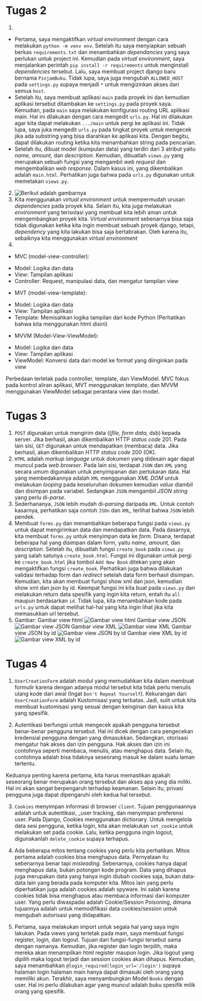 # Tugas 2
1. 
- Pertama, saya mengaktifkan _virtual environment_ dengan cara melakukan `python -m venv env`. Setelah itu saya menyiapkan sebuah berkas `requirements.txt` dan menambahkan _dependancies_ yang saya perlukan untuk project ini. Kemudian pada _virtual environment_, saya menjalankan perintah `pip install -r requirements` untuk menginstall _dependencies_ tersebut. Lalu, saya membuat project django baru bernama `PinjamBuku`. Tidak lupa, saya juga mengubah `ALLOWED_HOST` pada `settings.py` supaya menjadi `*` untuk mengizinkan akses dari semua `host`.
- Setelah itu, saya membuat aplikasi `main` pada proyek ini dan kemudian aplikasi tersebut ditambakan ke `settings.py` pada proyek saya. Kemudian, pada `main` saya melakukan konfigurasi routing URL aplikasi main. Hal ini dilakukan dengan cara mengedit `urls.py`. Hal ini dilakukan agar kita dapat melakukan `.../main` untuk pergi ke aplikasi ini. Tidak lupa, saya juka mengedit `urls.py` pada tingkat proyek untuk mengecek jika ada substring yang bisa diarahkan ke aplikasi kita. Dengan begitu, dapat dilakukan routing ketika kita menambahkan string pada pencarian.
- Setelah itu, dibuat model (kumpulan data) yang terdiri dari 3 atribut yaitu _name, amount,_ dan _description_. Kemudian, dibuatlah `views.py` yang merupakan sebuah fungsi yang mengambil _web request_ dan mengembalikan _web response_. Dalam kasus ini, yang dikembalikan adalah `main.html`. Perhatikan juga bahwa pada `urls.py` digunakan untuk memetakan `views.py`.
2. ![Berikut adalah gambarnya](AssetReadme/Bagan_tugas2.png)
3. Kita menggunakan _virtual environment_ untuk mempermudah urusan _dependencies_ pada proyek kita. Selain itu, kita juga melakukan _environment_ yang terisolasi yang membuat kita lebih aman untuk mengembangkan proyek kita. _Virtual environment_ sebenarnya bisa saja tidak digunakan ketika kita ingin membuat sebuah proyek django, tetapi, _dependency_ yang kita lakukan bisa saja bertabrakan. Oleh karena itu, sebaiknya kita menggunakan _virtual environment_
4. 
- MVC (model-view-controller):
* Model: Logika dan data
* View: Tampilan aplikasi
* Controller: Request, manipulasi data, dan mengatur tampilan view
- MVT (model-view-template):
* Model: Logika dan data
* View: Tampilan aplikasi
* Template: Memisahkan logika tampilan dari kode Python (Perhatikan bahwa kita menggunakan html disini)
- MVVM (Model-View-ViewModel):
* Model: Logika dan data
* View: Tampilan aplikasi
* ViewModel: Konversi data dari model ke format yang diinginkan pada view

Perbedaan terletak pada controller, template, dan ViewModel. MVC fokus pada kontrol aliran aplikasi, MVT menggunakan template, dan MVVM menggunakan ViewModel sebagai perantara view dan model.

# Tugas 3
1. `POST` digunakan untuk mengirim data ((_file, form data,_ dsb) kepada server. Jika berhasil, akan dikembalikan HTTP _status code_ 201. Pada lain sisi, `GET` digunakan untuk mendapatkan (membaca) data. Jika berhasil, akan dikembalikan HTTP _status code_ 200 (OK).
2. `HTML` adalah _markup language_ untuk dokumen yang didesain agar dapat muncul pada _web browser_. Pada lain sisi, terdapat `JSON` dan `XML` yang secara umum digunakan untuk penyimpanan dan pertukaran data. Hal yang membedakannya adalah `XML` menggunakan _XML DOM_ untuk melakukan _looping_ pada keseluruhan dokumen kemudian _value_ diambil dan disimpan pada variabel. Sedangkan `JSON` mengambil _JSON string_ yang perlu di-_parse_.
3. Sederhananya, `JSON` lebih mudah di-_parsing_ daripada `XML`. Untuk contoh kasarnya, perhatikan saja contoh `JSOn` dan `XML`, terlihat bahwa `JSON` lebih pendek.
4. Membuat `forms.py` dan menambahkan beberapa fungsi pada `views.py` untuk dapat mengirimkan data dan mendapatkan data. Pada dasarnya, kita membuat `forms.py` untuk menyimpan data ke _form_. Disana, terdapat beberapa hal yang disimpan dalam form, yaitu _name, amount,_ dan _description_. Setelah itu, dibuatlah fungsi `create_book` pada `views.py` yang salah satunya `create_book.html`. Fungsi ini digunakan untuk pergi ke `create_book.html` jika tombol `Add New Book` ditekan yang akan mengaktifkan fungsi `create_book`. Perhatikan juga bahwa dilakukan validasi terhadap form dan _redirect_ setelah data form berhasil disimpan. Kemudian, kita akan membuat fungsi show xml dan json, kemudian show xml dan json by id. Keempat fungsi ini kita buat pada `views.py` dan melakukan return data spesifik yang ingin kita return, entah itu `all` maupun berdasarkan `id`. Tidak lupa, kita menambahkan kode pada `urls.py` untuk dapat melihat hal-hal yang kita ingin lihat jika kita memasukkan url tersebut.
5. Gambar:
Gambar view html
![Gambar view html](AssetReadme/html_tugas3.png)
Gambar view JSON
![Gambar view JSON](AssetReadme/json_tugas3.png)
Gambar view XML
![Gambar view XML](AssetReadme/xml_tugas3.png)
Gambar view JSON by id
![Gambar view JSON by id](AssetReadme/jsonbyid_tugas3.png)
Gambar view XML by id
![Gambar view XML by id](AssetReadme/xmlbyid_tugas3.png)

# Tugas 4
1. `UserCreationForm` adalah modul yang memudahkan kita dalam membuat formulir karena dengan adanya modul tersebut kita tidak perlu menulis ulang kode dari awal (Ingat `Don't Repeat Yourself`). Kekurangan dari `UserCreationForm` adalah Kustomisasi yang terbatas. Jadi, sulit untuk kita membuat kustomisasi yang sesuai dengan keinginan dan kasus kita yang spesifik.

2. Autentikasi berfungsi untuk mengecek apakah pengguna tersebut benar-benar pengguna tersebut. Hal ini dicek dengan cara pengecekan kredensial pengguna dengan yang dimasukkan. Sedangkan, otorisasi mengatur hak akses dan izin pengguna. Hak akses dan izin ini contohnya seperti membaca, menulis, atau menghapus data. Selain itu, contohnya adalah bisa tidaknya seseorang masuk ke dalam suatu laman tertentu. 

Keduanya penting karena pertama, kita harus memastikan apakah seseorang benar merupakan orang tersebut dan akses apa yang dia miliki. Hal ini akan sangat berpengaruh terhadap keamanan. Selain itu, privasi pengguna juga dapat dipengaruhi oleh kedua hal tersebut.

3. `Cookies` menyimpan informasi di browser `client`. Tujuan penggunaannya adalah untuk autentikasi, _user tracking, dan menyimpan preferensi user. Pada Django, Cookies menggunakan dictionary. Untuk mengelola data sesi pengguna, ketika login, kita akan melakukan `set_cookie` untuk melakukan set pada cookie. Lalu, ketika pengguna ingin logout, digunakanlah `delete_cookie` supaya terhapus.

4. Ada beberapa mitos tentang cookies yang perlu kita perhatikan. Mitos pertama adalah cookies bisa menghapus data. Pernyataan itu sebenarnya benar tapi _misleading_. Sebenarnya, cookies hanya dapat menghapus data, bukan potongan kode program. Data yang dihapus juga merupakan data yang hanya ingin diubah cookies saja, bukan data-data lain yang berada pada komputer kita. Mitos lain yang perlu diperhatikan juga adalah cookies adalah spyware. Ini salah karena cookies tidak bisa menghapus atau membaca informasi dari komputer user. Yang perlu diwaspadai adalah Cookie/Session Poisoning, dimana tujuannya adalah untuk  memodifikasi data cookies/session untuk mengubah autorisasi yang didapatkan.

5. Pertama, saya melakukan import untuk segala hal yang saya ingin lakukan. Pada views yang terletak pada main, saya membuat fungsi register, login, dan logout. Tujuan dari fungsi-fungsi tersebut sama dengan namanya. Kemudian, jika register dan login terpilih, maka mereka akan menampilkan html register maupun login. Jika logout yang dipilih maka logout terjadi dan session cookies akan dihapus. Kemudian, saya menambahkan ```@login_required(login_url='/login')``` supaya halaman login halaman main hanya dapat dimasuki oleh orang yang memiliki akun. Terakhir, saya menyambungkan Model `Books` dengan user. Hal ini perlu dilakukan agar yang muncul adalah buku spesifik milik orang yang spesifik. 